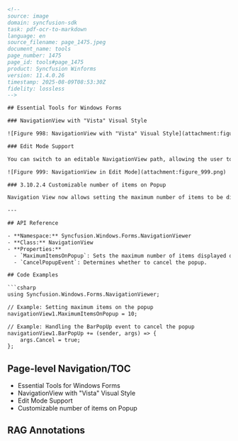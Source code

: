 ```html
<!-- 
source: image
domain: syncfusion-sdk
task: pdf-ocr-to-markdown
language: en
source_filename: page_1475.jpeg
document_name: tools
page_number: 1475
page_id: tools#page_1475
product: Syncfusion Winforms
version: 11.4.0.26
timestamp: 2025-08-09T08:53:30Z
fidelity: lossless
-->

## Essential Tools for Windows Forms

### NavigationView with "Vista" Visual Style

![Figure 998: NavigationView with "Vista" Visual Style](attachment:figure_998.png)

### Edit Mode Support

You can switch to an editable NavigationView path, allowing the user to quickly reach a location by clicking on the text area of the NavigationView and typing the path.

![Figure 999: NavigationView in Edit Mode](attachment:figure_999.png)

### 3.10.2.4 Customizable number of items on Popup

Navigation View now allows setting the maximum number of items to be displayed on its popup and has an option to cancel the popup. The `BarPopUp` event can be used to achieve this.

---

## API Reference

- **Namespace:** Syncfusion.Windows.Forms.NavigationViewer
- **Class:** NavigationView
- **Properties:**
  - `MaximumItemsOnPopup`: Sets the maximum number of items displayed on the popup.
  - `CancelPopupEvent`: Determines whether to cancel the popup.

## Code Examples

```csharp
using Syncfusion.Windows.Forms.NavigationViewer;

// Example: Setting maximum items on the popup
navigationView1.MaximumItemsOnPopup = 10;

// Example: Handling the BarPopUp event to cancel the popup
navigationView1.BarPopUp += (sender, args) => {
    args.Cancel = true;
};
```

## Page-level Navigation/TOC
- Essential Tools for Windows Forms
- NavigationView with "Vista" Visual Style
- Edit Mode Support
- Customizable number of items on Popup

## RAG Annotations
<!-- tags: NavigationView, Edit Mode, Customizable items, Windows Forms, Syncfusion, Winforms keywords: Editable Path, Maximum Items, BarPopUp, Navigation Viewer -->
```